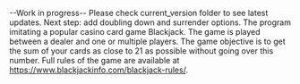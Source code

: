 
--Work in progress--
Please check current_version folder to see latest updates.
Next step:
add doubling down and surrender options.
The program imitating a popular casino card game Blackjack.
The game is played between a dealer and one or multiple players.
The game objective is to get the sum of your cards as close to 21 as possible without going over this number.
Full rules of the game are available at https://www.blackjackinfo.com/blackjack-rules/.
